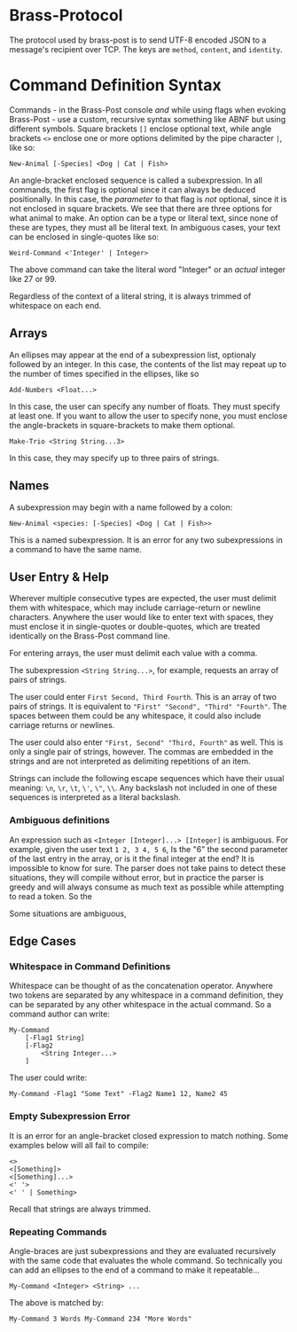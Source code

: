 # Brass-Protocol

The protocol used by brass-post is to send UTF-8 encoded JSON to a message's recipient over TCP. The keys are `method`, `content`, and `identity`.


# Command Definition Syntax

Commands - in the Brass-Post console *and* while using flags when evoking Brass-Post - use a custom, recursive syntax something like ABNF but using different symbols. Square brackets `[]` enclose optional text, while angle brackets `<>` enclose one or more options delimited by the pipe character `|`, like so:

```
New-Animal [-Species] <Dog | Cat | Fish>
```

An angle-bracket enclosed sequence is called a subexpression. In all commands, the first flag is optional since it can always be deduced positionally. In this case, the *parameter* to that flag is *not* optional, since it is not enclosed in square brackets. We see that there are three options for what animal to make. An option can be a type or literal text, since none of these are types, they must all be literal text. In ambiguous cases, your text can be enclosed in single-quotes like so:

```
Weird-Command <'Integer' | Integer>
```

The above command can take the literal word "Integer" or an *actual* integer like 27 or 99.

Regardless of the context of a literal string, it is always trimmed of whitespace on each end.

## Arrays

An ellipses may appear at the end of a subexpression list, optionaly followed by an integer. In this case, the contents of the list may repeat up to the number of times specified in the ellipses, like so

```
Add-Numbers <Float...>
```

In this case, the user can specify any number of floats. They must specify at least one. If you want to allow the user to specify none, you must enclose the angle-brackets in square-brackets to make them optional.

```
Make-Trio <String String...3>
```

In this case, they may specify up to three pairs of strings.

## Names

A subexpression may begin with a name followed by a colon:

```
New-Animal <species: [-Species] <Dog | Cat | Fish>>
```

This is a named subexpression. It is an error for any two subexpressions in a command to have the same name.

## User Entry & Help

Wherever multiple consecutive types are expected, the user must delimit them with whitespace, which may include carriage-return or newline characters. Anywhere the user would like to enter text with spaces, they must enclose it in single-quotes or double-quotes, which are treated identically on the Brass-Post command line.

For entering arrays, the user must delimit each value with a comma.

The subexpression `<String String...>`, for example, requests an array of pairs of strings.

The user could enter `First Second, Third Fourth`. This is an array of two pairs of strings. It is equivalent to `"First" "Second", "Third" "Fourth"`. The spaces between them could be any whitespace, it could also include carriage returns or newlines.

The user could also enter `"First, Second" "Third, Fourth"` as well. This is only a single pair of strings, however. The commas are embedded in the strings and are not interpreted as delimiting repetitions of an item.

Strings can include the following escape sequences which have their usual meaning:
`\n`, `\r`, `\t`, `\'`, `\"`, `\\`. Any backslash not included in one of these sequences is interpreted as a literal backslash.

### Ambiguous definitions

An expression such as `<Integer [Integer]...> [Integer]` is ambiguous. For example, given the user text `1 2, 3 4, 5 6`, Is the "6" the second parameter of the last entry in the array, or is it the final integer at the end? It is impossible to know for sure. The parser does not take pains to detect these situations, they will compile without error, but in practice the parser is greedy and will always consume as much text as possible while attempting to read a token. So the 

Some situations are ambiguous,

## Edge Cases

### Whitespace in Command Definitions

Whitespace can be thought of as the concatenation operator. Anywhere two tokens are separated by any whitespace in a command definition, they can be separated by any other whitespace in the actual command. So a command author can write:

```
My-Command
    [-Flag1 String]
    [-Flag2
        <String Integer...>
    ]
```

The user could write:

```
My-Command -Flag1 "Some Text" -Flag2 Name1 12, Name2 45
```

### 

### Empty Subexpression Error

It is an error for an angle-bracket closed expression to match nothing. Some examples below will all fail to compile:

```
<>
<[Something]>
<[Something]...>
<' '>
<' ' | Something>
```

Recall that strings are always trimmed.

### Repeating Commands

Angle-braces are just subexpressions and they are evaluated recursively with the same code that evaluates the whole command. So technically you can add an ellipses to the end of a command to make it repeatable...

```
My-Command <Integer> <String> ...
```

The above is matched by:

```
My-Command 3 Words My-Command 234 "More Words"
```